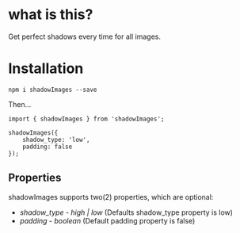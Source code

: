 # what is this?

Get perfect shadows every time for all images.

# Installation 

`npm i shadowImages --save`

Then...

```
import { shadowImages } from 'shadowImages';

shadowImages({
    shadow_type: 'low',
    padding: false
});

```

## Properties

shadowImages supports two(2) properties, which are optional:

* *shadow_type* - _high | low_ (Defaults shadow_type property is low)
* *padding* - _boolean_ (Default padding property is false)